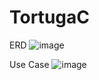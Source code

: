 # TortugaC

ERD
![image](https://user-images.githubusercontent.com/80957946/192540477-b34f64bf-8d40-40e3-a2f2-7e80226fbc49.png)

Use Case
![image](https://user-images.githubusercontent.com/80957946/200350881-90383c75-07c0-4147-a367-c3d6267efa03.png)
